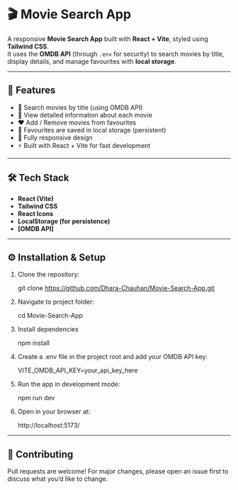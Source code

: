 # 🎬 Movie Search App

A responsive **Movie Search App** built with **React + Vite**, styled using **Tailwind CSS**.  
It uses the **OMDB API** (through `.env` for security) to search movies by title, display details, and manage favourites with **local storage**.

---

## 🚀 Features
- 🔎 Search movies by title (using OMDB API)  
- 🎥 View detailed information about each movie  
- ❤️ Add / Remove movies from favourites  
- 💾 Favourites are saved in local storage (persistent)  
- 📱 Fully responsive design  
- ⚡ Built with React + Vite for fast development  

---

## 🛠 Tech Stack

- **React (Vite)**
- **Tailwind CSS**
- **React Icons**
- **LocalStorage (for persistence)**
- **[OMDB API]**

---

## ⚙️ Installation & Setup

1. Clone the repository:

    git clone https://github.com/Dhara-Chauhan/Movie-Search-App.git

2. Navigate to project folder:

    cd Movie-Search-App

3. Install dependencies

    npm install

4. Create a .env file in the project root and add your OMDB API key:

    VITE_OMDB_API_KEY=your_api_key_here

5. Run the app in development mode:
    
    npm run dev

6. Open in your browser at:

    http://localhost:5173/

---

## 🤝 Contributing
Pull requests are welcome! For major changes, please open an issue first to discuss what you’d like to change.

